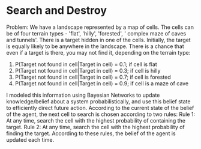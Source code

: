# Search and Destroy

Problem: We have a landscape represented by a map of cells. The cells can be of four terrain types - 'flat', 'hilly', 'forested', ' complex maze of caves and tunnels'. There is a target hidden in one of the cells. Initially, the target is equally likely to be anywhere in the landscape. There is a chance that even if a target is there, you may not find it, depending on the terrain type:
1. P(Target not found in cell|Target in cell) = 0.1; if cell is flat
2. P(Target not found in cell|Target in cell) = 0.3; if cell is hilly
3. P(Target not found in cell|Target in cell) = 0.7; if cell is forested
4. P(Target not found in cell|Target in cell) = 0.9; if cell is a maze of cave

I modeled this information using Bayesian Networks to update knowledge/belief about a system probabilistically, and use this belief
state to efficiently direct future action. According to the current state of the belief of the agent, the next cell to search is chosen according to two rules:
Rule 1:  At any time, search the cell with the highest probability of containing the target.
Rule 2:  At any time, search the cell with the highest probability of finding the target. 
According to these rules, the belief of the agent is updated each time. 
